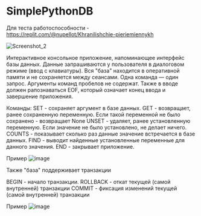 # SimplePythonDB
Для теста работоспособности - https://replit.com/@nupellot/Khranilishchie-pieriemiennykh

![Screenshot_2](https://github.com/nupellot/SimplePythonDB/assets/54524404/7e9f9fdc-89ab-421f-ab2e-3101bd15cd98)

Интерактивное консольное приложение, напоминающее интерфейс базы
данных. Данные запрашиваются у пользователя в диалоговом режиме (ввод
с клавиатуры). Вся "база" находится в оперативной памяти и не
сохраняется между сеансами. Одна команда — один запрос. Аргументы
команд пробелов не содержат. Также в вводе должен рапознаваться EOF,
который означает конец ввода и завершение приложения.


Команды:
SET - сохраняет аргумент в базе данных.
GET - возвращает, ранее сохраненную переменную. Если такой переменной
не было сохранено - возвращает None
UNSET - удаляет, ранее установленную переменную. Если значение не было
установлено, не делает ничего.
COUNTS - показывает сколько раз данные значение встречается в базе данных.
FIND - выводит найденные установленные переменные для данного значения.
END - закрывает приложение.

Пример
![image](https://github.com/nupellot/SimplePythonDB/assets/54524404/3d2e7756-ac9d-4266-9288-ca27274953cc)



Также "база" поддерживает транзакции

BEGIN - начало транзакции.
ROLLBACK - откат текущей (самой внутренней) транзакции
COMMIT - фиксация изменений текущей (самой внутренней) транзакции

Пример
![image](https://github.com/nupellot/SimplePythonDB/assets/54524404/a4f4fa3d-c9de-4094-a745-1cf3a72c9641)


